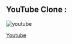 ## YouTube Clone :
![youtube](https://user-images.githubusercontent.com/20128950/124628551-dd9a7700-de80-11eb-950f-808837bcd64c.png)

[Youtube](https://maryampayenda.github.io/youTube/)


